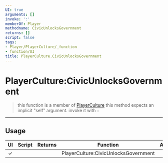 ```yaml
---
UI: true
arguments: []
invoke: ':'
memberOf: Player
methodname: CivicUnlocksGovernment
returns: []
script: false
tags:
- Player/PlayerCulture/_function
- function/UI
title: PlayerCulture.CivicUnlocksGovernment
---
```

# PlayerCulture:CivicUnlocksGovernment
> this function is a member of [PlayerCulture](civ-6/lua/PlayerCulture.md)
> this method expects an implicit "self" argument. invoke it with `:`
-----
## Usage
|  UI | Script | Returns | Function | Arguments |
|:---:|:------:|-------:|:--------:|:---------|
|✓| ||PlayerCulture:CivicUnlocksGovernment||
